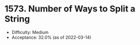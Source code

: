 # 1573. Number of Ways to Split a String
- Difficulty: Medium
- Acceptance: 32.0% (as of 2022-03-14)
